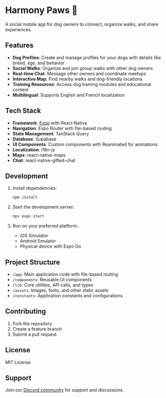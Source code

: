 # Harmony Paws 🐾

A social mobile app for dog owners to connect, organize walks, and share experiences.

## Features

- **Dog Profiles**: Create and manage profiles for your dogs with details like breed, age, and behavior
- **Social Walks**: Organize and join group walks with other dog owners
- **Real-time Chat**: Message other owners and coordinate meetups
- **Interactive Map**: Find nearby walks and dog-friendly locations
- **Training Resources**: Access dog training modules and educational content
- **Multilingual**: Supports English and French localization

## Tech Stack

- **Framework**: [Expo](https://expo.dev) with React Native
- **Navigation**: Expo Router with file-based routing
- **State Management**: TanStack Query
- **Database**: Supabase
- **UI Components**: Custom components with Reanimated for animations
- **Localization**: i18n-js
- **Maps**: react-native-maps
- **Chat**: react-native-gifted-chat

## Development

1. Install dependencies:
   ```bash
   npm install
   ```

2. Start the development server:
   ```bash
   npx expo start
   ```

3. Run on your preferred platform:
   - iOS Simulator
   - Android Emulator
   - Physical device with Expo Go

## Project Structure

- `/app`: Main application code with file-based routing
- `/components`: Reusable UI components
- `/lib`: Core utilities, API calls, and types
- `/assets`: Images, fonts, and other static assets
- `/constants`: Application constants and configurations

## Contributing

1. Fork the repository
2. Create a feature branch
3. Submit a pull request

## License

MIT License

## Support

Join our [Discord community](https://chat.expo.dev) for support and discussions.
